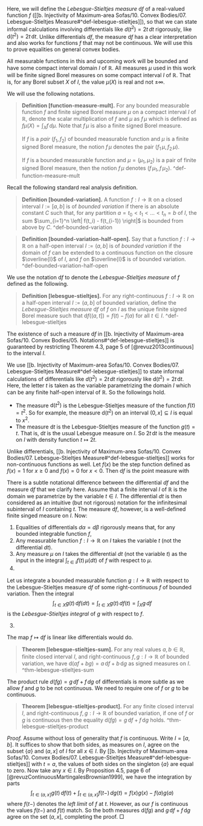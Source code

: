 Here, we will define the _Lebesgue-Stieltjes measure_ $\mathrm{d} f$ of a real-valued function $f$ ([[b. Injectivity of Maximum-area Sofas/10. Convex Bodies/07. Lebesgue-Stieltjes Measure#^def-lebesgue-stieltjes]]), so that we can state informal calculations involving differentials like $d(t^2) = 2t \, dt$ rigorously, like $\textrm{d}(t^2) = 2t \, \textrm{d}t$. Unlike differentials $df$, the measure $\mathrm{d} f$ has a clear interpretation and also works for functions $f$ that may not be continuous. We will use this to prove equalities on general convex bodies.

All measurable functions in this and upcoming work will be bounded and have some compact interval domain $I$ of $\mathbb{R}$. All measures $\mu$ used in this work will be finite signed Borel measures on some compact interval $I$ of $\mathbb{R}$. That is, for any Borel subset $X$ of $I$, the value $\mu(X)$ is real and not $\pm \infty$.

We will use the following notations. 

> __Definition [function-measure-mult].__ For any bounded measurable function $f$ and finite signed Borel measure $\mu$ on a compact interval $I$ of $\mathbb{R}$, denote the scalar multiplication of $f$ and $\mu$ as $f \, \mu$ which is defined as $f \mu(X) = \int_{X} f \, d \mu$. Note that $f \, \mu$ is also a finite signed Borel measure.
> 
> If $f$ is a _pair_ $(f_1, f_2)$ of bounded measurable function and $\mu$ is a finite signed Borel measure, the notion $f \, \mu$ denotes the pair $(f_1 \, \mu, f_2 \, \mu)$.
> 
> If $f$ is a bounded measurable function and $\mu = (\mu_1, \mu_2)$ is a pair of finite signed Borel measure, then the notion $f \, \mu$ denotes $(f \, \mu_1, f \, \mu_2)$. ^def-function-measure-mult

Recall the following standard real analysis definition.

> __Definition [bounded-variation].__ A function $f : I \to \mathbb{R}$ on a closed interval $I := [a, b]$ is of _bounded variation_ if there is an absolute constant $C$ such that, for any partition $a = t_0 < t_1 < \dots < t_n = b$ of $I$, the sum $\sum_{i=1}^n \left| f(t_i) - f(t_{i-1}) \right|$ is bounded from above by $C$. ^def-bounded-variation

> __Definition [bounded-variation-half-open].__ Say that a function $f : I \to \mathbb{R}$ on a half-open interval $I := (a, b]$ is of _bounded variation_ if the domain of $f$ can be extended to a continuous function on the closure $\overline{I}$ of $I$, and $f$ on $\overline{I}$ is of bounded variation. ^def-bounded-variation-half-open

We use the notation $\textrm{d} f$ to denote the _Lebesgue-Stieltjes measure_ of $f$ defined as the following.

> __Definition [lebesgue-stieltjes].__ For any right-continuous $f : I \to \mathbb{R}$ on a half-open interval $I := (a, b]$ of bounded variation, define the _Lebesgue-Stieltjes measure_ $\mathrm{d} f$ of $f$ on $I$ as the unique finite signed Borel measure such that $\mathrm{d} f((a, t]) = f(t) - f(a)$ for all $t \in I$. ^def-lebesgue-stieltjes

The existence of such a measure $\mathrm{d} f$ in [[b. Injectivity of Maximum-area Sofas/10. Convex Bodies/05. Notations#^def-lebesgue-stieltjes]] is guaranteed by restricting Theorem 4.3, page 5 of [@revuz2013continuous] to the interval $I$.

We use [[b. Injectivity of Maximum-area Sofas/10. Convex Bodies/07. Lebesgue-Stieltjes Measure#^def-lebesgue-stieltjes]] to state informal calculations of differentials like $d(t^2) = 2t \, dt$ rigorously like $\textrm{d}(t^2) = 2t \, \textrm{d}t$. Here, the letter $t$ is taken as the variable parametrizing the domain $I$ which can be any finite half-open interval of $\mathbb{R}$. So the followings hold.

- The measure $\textrm{d}(t^2)$ is the Lebesgue-Stieltjes measure of the function $f(t) = t^2$. So for example, the measure $\textrm{d}(t^2)$ on an interval $(0, x] \subseteq I$ is equal to $x^2$.
- The measure $\textrm{d} t$ is the Lebesgue-Stieltjes measure of the function $g(t) = t$. That is, $\textrm{d} t$ is the usual Lebesgue measure on $I$. So $2t \, \textrm{d}t$ is the measure on $I$ with density function $t \mapsto 2t$.

Unlike differentials, [[b. Injectivity of Maximum-area Sofas/10. Convex Bodies/07. Lebesgue-Stieltjes Measure#^def-lebesgue-stieltjes]] works for non-continuous functions as well. Let $f(x)$ be the step function defined as $f(x) = 1$ for $x \geq 0$ and $f(x) = 0$ for $x < 0$. Then $\textrm{d}f$ is the point measure with 

There is a subtle notational difference between the differential $d f$ and the measure $\mathrm{d} f$ that we clarify here. Assume that a finite interval $I$ of $\mathbb{R}$ is the domain we parametrize by the variable $t \in I$. The differential $dt$ is then considered as an intuitive (but not rigorous) notation for the infinitesimal subinterval of $I$ containing $t$. The measure $\mathrm{d} f$, however, is a well-defined finite singed measure on $I$. Now:

1. Equalities of differentials $d \alpha = d \beta$ rigorously means that, for any bounded integrable function $f$, 
2. Any measurable function $f : I \to \mathbb{R}$ on $I$ takes the variable $t$ (not the differential $dt$).
3. Any measure $\mu$ on $I$ takes the differential $dt$ (not the variable $t$) as the input in the integral $\int_{t \in I} f(t) \, \mu(dt)$ of $f$ with respect to $\mu$.
4. 

Let us integrate a bounded measurable function $g : I \to \mathbb{R}$ with respect to the Lebesgue-Stieltjes measure $\textrm{d} f$ of some right-continuous $f$ of bounded variation. Then the integral
$$
\int_{t\in X} g(t) \, \mathrm{d}f(dt) = \int_{t\in X} g(t) \, df(t) = \int_{X} g \, df
$$
is the _Lebesgue-Stieltjes integral_ of $g$ with respect to $f$. 

3. 

The map $f \mapsto \textrm{d} f$ is linear like differentials would do.

> __Theorem [lebesgue-stieltjes-sum].__ For any real values $a, b \in \mathbb{R}$, finite closed interval $I$, and right-continuous $f, g : I \to \mathbb{R}$ of bounded variation, we have $\textrm{d} (a f + b g) = a \, \textrm{d} f + b \, \textrm{d} g$ as signed measures on $I$. ^thm-lebesgue-stieltjes-sum

The product rule $d(fg) = g \, df + f \, dg$ of differentials is more subtle as we allow $f$ and $g$ to be not continuous. We need to require one of $f$ or $g$ to be continuous.

> __Theorem [lebesgue-stieltjes-product].__ For any finite closed interval $I$, and right-continuous $f, g : I \to \mathbb{R}$ of bounded variation, if one of $f$ or $g$ is continuous then the equality $\mathrm{d}(fg) = g \, \mathrm{d}f + f \, \mathrm{d}g$ holds. ^thm-lebesgue-stieltjes-product

_Proof._ Assume without loss of generality that $f$ is continuous. Write $I = [a, b]$. It suffices to show that both sides, as measures on $I$, agree on the subset $\left\{ a \right\}$ and $(a, x]$ of $I$ for all $x \in I$. By [[b. Injectivity of Maximum-area Sofas/10. Convex Bodies/07. Lebesgue-Stieltjes Measure#^def-lebesgue-stieltjes]] with $t = a$, the values of both sides on the singleton $\left\{ a \right\}$ are equal to zero. Now take any $x \in I$. By Proposition 4.5, page 6 of [@revuzContinuousMartingalesBrownian1999], we have the integration by parts
$$
\int_{t \in (a, x]} g(t)\, df(t) + \int_{t \in (a, x]} f(t-) \, dg(t) = f(x) g(x) - f(a) g(a)
$$
where $f(t-)$ denotes the _left limit_ of $f$ at $t$. However, as our $f$ is continuous the values $f(t-)$ and $f(t)$ match. So the both measures $\mathrm{d}(fg)$ and $g \, \mathrm{d}f + f \, \mathrm{d}g$ agree on the set $(a, x]$, completing the proof. □